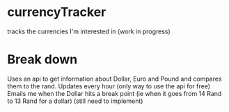 # currencyTracker
tracks the currencies I'm interested in (work in progress)

# Break down
Uses an api to get information about Dollar, Euro and Pound and compares them to the rand.
Updates every hour (only way to use the api for free)
Emails me when the Dollar hits a break point (ie when it goes from 14 Rand to 13 Rand for a dollar) (still need to implement)
